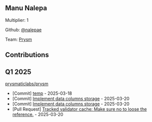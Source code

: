 
## Manu Nalepa
Multiplier: 1

Github: [@nalepae](https://github.com/nalepae)

Team: [Prysm](https://github.com/Prysmaticlabs/Prysm/pulls?q=author%3Analepae)

## Contributions

## Q1 2025

[prysmaticlabs/prysm](https://github.com/prysmaticlabs/prysm)
* [Commit] [temp](https://github.com/prysmaticlabs/prysm/commit/26ee991646aa051823496383215545b583a89b48) - 2025-03-18
* [Commit] [Implement data columns storage](https://github.com/prysmaticlabs/prysm/commit/c0f6f05ccaec8af303144c16e39ece583a97332d) - 2025-03-20
* [Commit] [Implement data columns storage](https://github.com/prysmaticlabs/prysm/commit/acf603aa60e53de6a6a0ea46bf8ba47f28958e37) - 2025-03-20
* [Pull Request] [Tracked validator cache: Make sure no to loose the reference.](https://github.com/prysmaticlabs/prysm/pull/15077) - 2025-03-20
